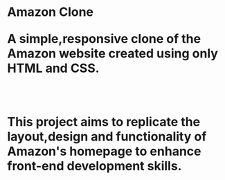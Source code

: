 <h1>Amazon Clone<br><p>A simple,responsive clone of the Amazon website created using only HTML and CSS.</p><br>
<p>This project aims to replicate the layout,design and functionality of Amazon's homepage to enhance front-end development skills.</p>
